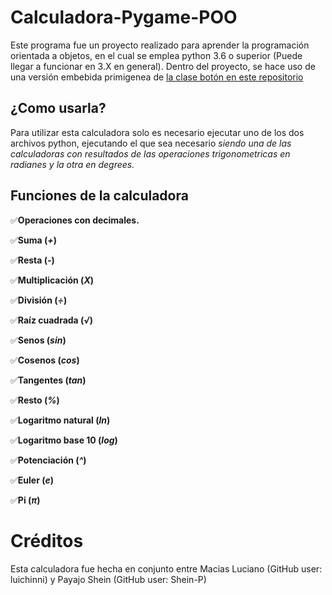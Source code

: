# Calculadora-Pygame-POO
Este programa fue un proyecto realizado para aprender la programación orientada a objetos, en el cual se emplea python 3.6 o superior (Puede llegar a funcionar en 3.X en general). Dentro del proyecto, se hace uso de una versión embebida primigenea de [la clase botón en este repositorio](https://github.com/luichinni/Pygame-Button-Object)

## ¿Como usarla?
Para utilizar esta calculadora solo es necesario ejecutar uno de los dos archivos python, ejecutando el que sea necesario _siendo una de las calculadoras con resultados de las operaciones trigonometricas en radianes y la otra en degrees._

## Funciones de la calculadora
:white_check_mark:**Operaciones con decimales.**

:white_check_mark:**Suma (_+_)**

:white_check_mark:**Resta (_-_)**

:white_check_mark:**Multiplicación (_X_)**

:white_check_mark:**División (_÷_)**

:white_check_mark:**Raíz cuadrada (_√_)**

:white_check_mark:**Senos (_sin_)**

:white_check_mark:**Cosenos (_cos_)**

:white_check_mark:**Tangentes (_tan_)**

:white_check_mark:**Resto (_%_)**

:white_check_mark:**Logaritmo natural (_ln_)**

:white_check_mark:**Logaritmo base 10 (_log_)**

:white_check_mark:**Potenciación (_^_)**

:white_check_mark:**Euler (_e_)**

:white_check_mark:**Pi 	(_π_)**


# Créditos
Esta calculadora fue hecha en conjunto entre Macias Luciano (GitHub user: luichinni) y Payajo Shein (GitHub user: Shein-P)
